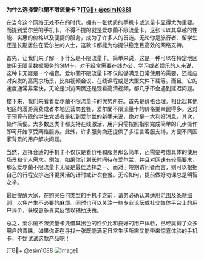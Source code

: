 **为什么选择爱尔蘭不限流量卡？[[TG💪+ @esim1088](https://t.me/s/esim1088)]**

在当今这个网络无处不在的时代，拥有一张优质的手机卡或流量卡显得尤为重要。而提到爱尔兰的手机卡，不得不提的就是爱尔蘭不限流量卡。这张卡以其卓越的性能、实惠的价格以及便捷的服务，成为了许多人的首选。无论你是旅行者、留学生还是长期居住在爱尔兰的人士，这款卡都能为你提供稳定且高效的网络支持。

首先，让我们来了解一下什么是不限流量卡。简单来说，这是一种可以在特定地区使用无限量数据服务的SIM卡。对于经常需要在线办公、学习或者娱乐的人来说，这种卡无疑是一个福音。爱尔蘭不限流量卡不仅能够满足日常使用的需要，还能应对突发的高需求场景，比如视频会议、在线课程或是大型文件下载等。而且，它的速度通常非常快，无论是浏览网页还是观看高清视频，都几乎不会遇到延迟问题。

接下来，我们来看看爱尔蘭不限流量卡的优势所在。首先是价格合理。相比起其他地区的漫游资费或者本地运营商套餐，爱尔蘭不限流量卡的价格要亲民得多。这对于预算有限的学生党或者是初到爱尔兰的新手来说，绝对是一大利好消息。其次，操作简便。大多数这类卡都支持在线激活，用户只需按照指引完成简单的几步操作即可开始享受网络服务。此外，许多服务商还提供了多语言客服支持，方便不同国家背景的用户解决问题。

当然，选择合适的手机卡不仅仅是看价格和服务那么简单，还需要考虑具体的使用场景和个人需求。例如，如果你计划长时间待在爱尔兰，并且对网速有较高要求，那么爱尔蘭不限流量卡无疑是最佳选择之一。而对于短期访问者而言，则可以根据自己的行程安排选择更灵活的计时或计次套餐。无论如何，提前做好功课总是明智之举。

最后提醒大家，在购买任何类型的手机卡之前，请务必确认其适用范围及条款细则，以免产生不必要的麻烦。同时也可以关注一些专业论坛或社交媒体平台上的用户评价，获取更多真实反馈以辅助决策。

总之，爱尔蘭不限流量卡凭借其出色的性价比和良好的用户体验，已经赢得了众多用户的青睐。如果你正在寻找一张既能满足日常生活所需又能带来惊喜体验的手机卡，不妨试试这款产品吧！

[[TG💪+ @esim1088](https://t.me/s/esim1088) ![Image](https://i.postimg.cc/4NQfJmqS/Snipaste-2025-05-13-00-14-12.png)]